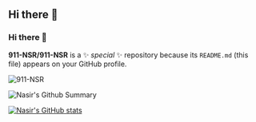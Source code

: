 ## Hi there 👋

<!--
**911-NSR/911-NSR** is a ✨ _special_ ✨ repository because its `README.md` (this file) appears on your GitHub profile.

Here are some ideas to get you started:

- 🔭 I’m currently working on ...
- 🌱 I’m currently learning ...
- 👯 I’m looking to collaborate on ...
- 🤔 I’m looking for help with ...
- 💬 Ask me about ...
- 📫 How to reach me: ...
- 😄 Pronouns: ...
- ⚡ Fun fact: ...
-->
### Hi there 👋


**911-NSR/911-NSR** is a ✨ _special_ ✨ repository because its `README.md` (this file) appears on your GitHub profile.


<p align="left"> <img src="https://komarev.com/ghpvc/?username=911-NSR&label=Profile%20views&color=0e75b6&style=flat" alt="911-NSR" /> </p>


![Nasir's Github Summary](https://github-profile-summary-cards.vercel.app/api/cards/profile-details?username=911-NSR&theme=vue)

[![Nasir's GitHub stats](https://github-readme-stats.vercel.app/api?username=911-NSR&theme=onedark)](https://github.com/anuraghazra/github-readme-stats)
